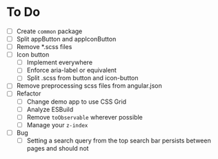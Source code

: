 # To Do

- [ ] Create `common` package
- [ ] Split appButton and appIconButton
- [ ] Remove *.scss files
- [ ] Icon button
  - [ ] Implement everywhere
  - [ ] Enforce aria-label or equivalent
  - [ ] Split .scss from button and icon-button
- [ ] Remove preprocessing scss files from angular.json
- [ ] Refactor
  - [ ] Change demo app to use CSS Grid
  - [ ] Analyze ESBuild
  - [ ] Remove `toObservable` wherever possible
  - [ ] Manage your `z-index`
- [ ] Bug
  - [ ] Setting a search query from the top search bar persists between pages and should not
